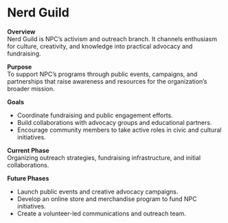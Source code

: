 # Nerd Guild

**Overview**  
Nerd Guild is NPC’s activism and outreach branch. It channels enthusiasm for culture, creativity, and knowledge into practical advocacy and fundraising.

**Purpose**  
To support NPC’s programs through public events, campaigns, and partnerships that raise awareness and resources for the organization’s broader mission.

**Goals**  
- Coordinate fundraising and public engagement efforts.  
- Build collaborations with advocacy groups and educational partners.  
- Encourage community members to take active roles in civic and cultural initiatives.

**Current Phase**  
Organizing outreach strategies, fundraising infrastructure, and initial collaborations.

**Future Phases**  
- Launch public events and creative advocacy campaigns.  
- Develop an online store and merchandise program to fund NPC initiatives.  
- Create a volunteer-led communications and outreach team.
